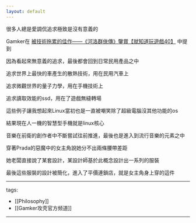 ```yaml
---
layout: default
---
```

很多人總是愛調侃追求極致是沒有意義的

Gamker在
[被技術拖累的佳作——《河洛群俠傳》鑒賞【就知道玩遊戲40】](https://www.youtube.com/watch?v=u3X2SAnbZms)
中提到

因為看起來無意義的追求，最後都會回到日常民用產品之中

追求世界上最快的車產生的散熱技術，用在民用汽車上

追求微觀世界的量子力學，用在手機技術上

追求讀取效能的ssd，用在了遊戲無縫轉場

  

這些例子讓我想起來Linux當初也是一直被嘲笑除了超級電腦沒其他功能的os

結果現在人一機的智慧型手機就是linux核心

  

音樂在前衛的創作者中不斷嘗試往前推進，最後也是進入到流行音樂的元素之中



穿著Prada的惡魔中的女主角說她分不出兩條腰帶差距

她老闆直接說了某套設計，某設計師基於此概念設計出一系列的服裝

最後這些服裝的設計被簡化，進入了平價連鎖店，就是女主角身上穿的這件



---
tags:
  - [[Philosophy]]
  - [[Gamker攻壳官方频道]]

---
